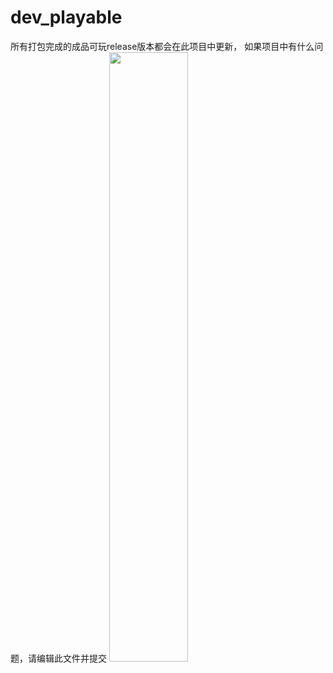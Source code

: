 # dev_playable
所有打包完成的成品可玩release版本都会在此项目中更新，
如果项目中有什么问题，请编辑此文件并提交
<img src="http://static.runoob.com/images/runoob-logo.png" width="50%">
